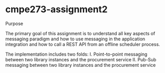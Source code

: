 cmpe273-assignment2
===================
Purpose

The primary goal of this assignment is to understand all key aspects of messaging paradigm and
how to use messaging in the application integration and how to call a REST API from an offline scheduler process.

The implementation includes two folds:
I. Point-to-point messaging between two library instances and the procurement service
II. Pub-Sub messaging between two library instances and the procurement service
